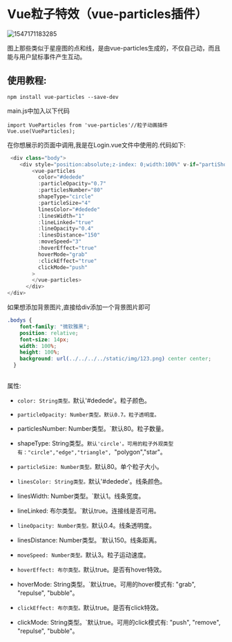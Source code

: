 # Vue粒子特效（vue-particles插件）

![1547171183285](C:\Users\Administrator\AppData\Roaming\Typora\typora-user-images\1547171183285.png)

图上那些类似于星座图的点和线，是由vue-particles生成的，不仅自己动，而且能与用户鼠标事件产生互动。

## 使用教程:

```
npm install vue-particles --save-dev
```

main.js中加入以下代码

```
import VueParticles from 'vue-particles'//粒子动画插件
Vue.use(VueParticles);
```

在你想展示的页面中调用,我是在Login.vue文件中使用的.代码如下:

```js
 <div class="body">
 	<div style="position:absolute;z-index: 0;width:100%" v-if="partiShow">
        <vue-particles
          color="#dedede"
          :particleOpacity="0.7"
          :particlesNumber="80"
          shapeType="circle"
          :particleSize="4"
          linesColor="#dedede"
          :linesWidth="1"
          :lineLinked="true"
          :lineOpacity="0.4"
          :linesDistance="150"
          :moveSpeed="3"
          :hoverEffect="true"
          hoverMode="grab"
          :clickEffect="true"
          clickMode="push"
        >
        </vue-particles>
      </div>
</div>
```

如果想添加背景图片,直接给div添加一个背景图片即可

```css
.bodys {
    font-family: "微软雅黑";
    position: relative;
    font-size: 14px;
    width: 100%;
    height: 100%;
    background: url(../../../../static/img/123.png) center center;
  }
  
```

属性:

* `color: String类型。`默认'#dedede'。粒子颜色。

*  `particleOpacity: Number类型。默认0.7。粒子透明度。`

* particlesNumber: Number类型。`默认80。粒子数量。

* shapeType: String类型。`默认'circle'。可用的粒子外观类型有："circle","edge","triangle", `"polygon","star"。

*  `particleSize: Number类型。`默认80。单个粒子大小。

*  `linesColor: String类型。`默认'#dedede'。线条颜色。

* linesWidth: Number类型。`默认1。线条宽度。

* lineLinked: 布尔类型。`默认true。连接线是否可用。

*  `lineOpacity: Number类型。`默认0.4。线条透明度。

* linesDistance: Number类型。`默认150。线条距离。

*  `moveSpeed: Number类型。`默认3。粒子运动速度。

*  `hoverEffect: 布尔类型。`默认true。是否有hover特效。

* hoverMode: String类型。`默认true。可用的hover模式有: "grab", "repulse", "bubble"。

*  `clickEffect: 布尔类型。`默认true。是否有click特效。

* clickMode: String类型。`默认true。可用的click模式有: "push", "remove", "repulse", "bubble"。
